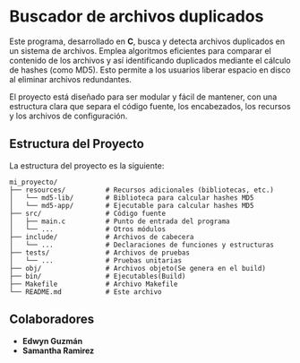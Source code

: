 # Buscador de archivos duplicados

Este programa, desarrollado en **C**, busca y detecta archivos duplicados en un sistema de archivos. Emplea algoritmos eficientes para comparar el contenido de los archivos y así identificando duplicados mediante el cálculo de hashes (como MD5). Esto permite a los usuarios liberar espacio en disco al eliminar archivos redundantes.

El proyecto está diseñado para ser modular y fácil de mantener, con una estructura clara que separa el código fuente, los encabezados, los recursos y los archivos de configuración.

## Estructura del Proyecto

La estructura del proyecto es la siguiente:

```{html}
mi_proyecto/
├── resources/          # Recursos adicionales (bibliotecas, etc.)
│   └── md5-lib/        # Biblioteca para calcular hashes MD5
│   └── md5-app/        # Ejecutable para calcular hashes MD5
├── src/                # Código fuente
│   ├── main.c          # Punto de entrada del programa
│   └── ...             # Otros módulos
├── include/            # Archivos de cabecera
│   └── ...             # Declaraciones de funciones y estructuras
├── tests/              # Archivos de pruebas
│   └── ...             # Pruebas unitarias
├── obj/                # Archivos objeto(Se genera en el build)
├── bin/                # Ejecutables(Build)
├── Makefile            # Archivo Makefile
└── README.md           # Este archivo
```

## Colaboradores

- **Edwyn Guzmán**
- **Samantha Ramirez**
